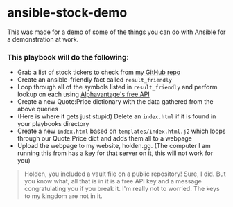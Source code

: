 # ansible-stock-demo

This was made for a demo of some of the things you can do with Ansible for a demonstration at work.

### This playbook will do the following: ###
- Grab a list of stock tickers to check from [my GitHub repo](https://raw.githubusercontent.com/Freeze/ticker-list/master/list.json)
- Create an ansible-friendly fact called `result_friendly`
- Loop through all of the symbols listed in `result_friendly` and perform lookup on each using [Alphavantage's free API](https://www.alphavantage.co/documentation/)
- Create a new Quote:Price dictionary with the data gathered from the above queries
- (Here is where it gets just stupid) Delete an `index.html` if it is found in your playbooks directory
- Create a new `index.html` based on `templates/index.html.j2` which loops through our Quote:Price dict and adds them all to a webpage
- Upload the webpage to my website, holden.gg.  (The computer I am running this from has a key for that server on it, this will not work for you)

>Holden, you included a vault file on a public repository!
Sure, I did.  But you know what, all that is in it is a free API key and a message congratulating you if you break it.  I'm really not to worried.  The keys to my kingdom are not in it.
